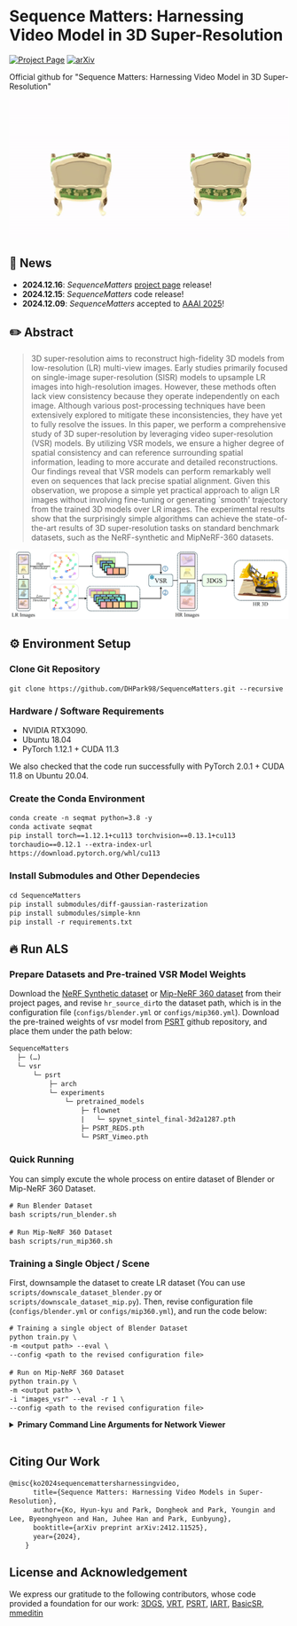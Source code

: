 # Sequence Matters: Harnessing Video Model in 3D Super-Resolution

[![Project Page](https://img.shields.io/badge/Project-Page-green.svg)](https://ko-lani.github.io/Sequence-Matters/)
[![arXiv](https://img.shields.io/badge/arXiv-2311.16973-b31b1b.svg)](https://arxiv.org/abs/2412.11525)

Official github for "Sequence Matters: Harnessing Video Model in 3D Super-Resolution"

![Teaser](assets/video_comparison/bicubic_ours_chair.gif)

## :rocket: News
- **2024.12.16**: *SequenceMatters* [project page](https://ko-lani.github.io/Sequence-Matters/) release!
- **2024.12.15**: *SequenceMatters* code release!
- **2024.12.09**: *SequenceMatters* accepted to [AAAI 2025](https://aaai.org/conference/aaai/aaai-25/)!

## ✏️ Abstract
> 3D super-resolution aims to reconstruct high-fidelity 3D models from low-resolution (LR) multi-view images. Early studies primarily focused on single-image super-resolution (SISR) models to upsample LR images into high-resolution images. However, these methods often lack view consistency because they operate independently on each image. Although various post-processing techniques have been extensively explored to mitigate these inconsistencies, they have yet to fully resolve the issues. In this paper, we perform a comprehensive study of 3D super-resolution by leveraging video super-resolution (VSR) models. By utilizing VSR models, we ensure a higher degree of spatial consistency and can reference surrounding spatial information, leading to more accurate and detailed reconstructions. Our findings reveal that VSR models can perform remarkably well even on sequences that lack precise spatial alignment. Given this observation, we propose a simple yet practical approach to align LR images without involving fine-tuning or generating `smooth' trajectory from the trained 3D models over LR images. The experimental results show that the surprisingly simple algorithms can achieve the state-of-the-art results of 3D super-resolution tasks on standard benchmark datasets, such as the NeRF-synthetic and MipNeRF-360 datasets.
<p align="center">
  <img src="assets/figures/main_figure.png">
</p>


## ⚙️ Environment Setup
### Clone Git Repository
```Shell
git clone https://github.com/DHPark98/SequenceMatters.git --recursive
```

### Hardware / Software Requirements
- NVIDIA RTX3090.
- Ubuntu 18.04
- PyTorch 1.12.1 + CUDA 11.3
  
We also checked that the code run successfully with PyTorch 2.0.1 + CUDA 11.8 on Ubuntu 20.04.

### Create the Conda Environment
```Shell
conda create -n seqmat python=3.8 -y
conda activate seqmat
pip install torch==1.12.1+cu113 torchvision==0.13.1+cu113 torchaudio==0.12.1 --extra-index-url https://download.pytorch.org/whl/cu113
```

### Install Submodules and Other Dependecies
```Shell
cd SequenceMatters
pip install submodules/diff-gaussian-rasterization
pip install submodules/simple-knn
pip install -r requirements.txt
```

## 🔥 Run ALS
### Prepare Datasets and Pre-trained VSR Model Weights
Download the [NeRF Synthetic dataset](https://www.matthewtancik.com/nerf) or [Mip-NeRF 360 dataset](https://jonbarron.info/mipnerf360/) from their project pages, and revise ```hr_source_dir```to the dataset path, which is in the configuration file (```configs/blender.yml``` or ```configs/mip360.yml```). Download the pre-trained weights of vsr model from [PSRT](https://github.com/XPixelGroup/RethinkVSRAlignment/blob/main/README.md#training) github repository, and place them under the path below:
```
SequenceMatters
  ├─ (…)
  └─ vsr
      └─ psrt
          ├─ arch
          └─ experiments
              └─ pretrained_models
                  ├─ flownet
                  |   └─ spynet_sintel_final-3d2a1287.pth
                  ├─ PSRT_REDS.pth
                  └─ PSRT_Vimeo.pth

```

### Quick Running
You can simply excute the whole process on entire dataset of Blender or Mip-NeRF 360 Dataset.
```Shell
# Run Blender Dataset
bash scripts/run_blender.sh

# Run Mip-NeRF 360 Dataset
bash scripts/run_mip360.sh
```

### Training a Single Object / Scene
First, downsample the dataset to create LR dataset (You can use ```scripts/downscale_dataset_blender.py``` or ```scripts/downscale_dataset_mip.py```). Then, revise configuration file (```configs/blender.yml``` or ```configs/mip360.yml```), and run the code below:
```Shell
# Training a single object of Blender Dataset
python train.py \
-m <output path> --eval \
--config <path to the revised configuration file>

# Run on Mip-NeRF 360 Dataset
python train.py \
-m <output path> \
-i "images_vsr" --eval -r 1 \
--config <path to the revised configuration file>
```

<details>
<summary><span style="font-weight: bold;">Primary Command Line Arguments for Network Viewer</span></summary>

  ```hr_source_dir```
  path to directory of the HR dataset of Blender / Mip-NeRF 360 dataset.
  
  ```lr_source_dir```
  path to directory of the LR dataset to be saved.
  
  ```save_dir```
  path to directory of the LR dataset to be saved.
  
  ```downscale_factor```
  default : 4 for NeRF / 8 for Mip-NeRF 360

  ```upscale_factor```
  only defined on Mip-NeRF 360 dataset (default : 2)

  ```als```
  true : adaptive length sequences (ALS) / false : simple greedy algorithmm (S)

  ```num_images_in_sequence```
  length of sequence which are input in one vsr inference (reduce the value if you meet VRAM OOM Error)

  ```similarity```
  similarity to order sequences ( option : ['pose', 'feature'] )

  ```thres_values```
  threshold to stop generating sub-sequences in ALS


  ```subpixel```
  subpixel loss ( option : ['bicubic', 'avg'] )
  
  ```lambda_tex```:
  loss weight of 3dgs loss ( 1 - loss weight of subpixel loss )
</details>
<br>


## Citing Our Work
```
@misc{ko2024sequencemattersharnessingvideo,
      title={Sequence Matters: Harnessing Video Models in Super-Resolution}, 
      author={Ko, Hyun-kyu and Park, Dongheok and Park, Youngin and Lee, Byeonghyeon and Han, Juhee Han and Park, Eunbyung},
      booktitle={arXiv preprint arXiv:2412.11525},
      year={2024},
    }
```


## License and Acknowledgement
We express our gratitude to the following contributors, whose code provided a foundation for our work:
[3DGS](https://github.com/graphdeco-inria/gaussian-splatting), [VRT](https://github.com/JingyunLiang/VRT), [PSRT](https://github.com/alttch/psrt), [IART](https://github.com/kai422/IART), [BasicSR](https://github.com/SwinTransformer/Video-Swin-Transformer), [mmeditin](https://github.com/open-mmlab/mmagic)
